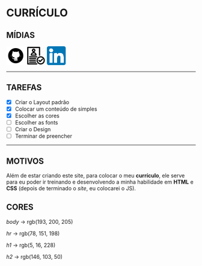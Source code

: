 # CURRÍCULO

## MÍDIAS

[![GitHub](./image/github50x50.png)](https://github.com/carvalhoh/) [![Currículo](./image/curriculo50x50.png)](https://carvalhoh.github.io/site/) [![LinkedIn](./image/linkedin50x50.png)](https://www.linkedin.com/in/carvalhohebert/)

***
## TAREFAS

- [x] Criar o Layout padrão
- [x] Colocar um conteúdo de simples
- [x] Escolher as cores
- [ ] Escolher as fonts
- [ ] Criar o Design
- [ ] Terminar de preencher
---


## MOTIVOS

Além de estar criando este site, para colocar o meu __currículo__, ele serve para eu poder ir treinando e desenvolvendo a minha habilidade em **HTML** e __CSS__ (depois de terminado o _site_, eu colocarei o JS).

## CORES

*body* -> rgb(193, 200, 205)

*hr* -> rgb(78, 151, 198)

_h1_ -> rgb(5, 16, 228)

_h2_ -> rgb(146, 103, 50)
